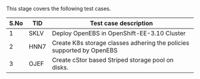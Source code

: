 This stage covers the following test cases.

| S.No | TID  | Test case description                                        |
| ---- | ---- | ------------------------------------------------------------ |
| 1    | SKLV | Deploy OpenEBS in OpenShift-EE-3.10 Cluster                  |
| 2    | HNN7 | Create K8s storage classes adhering the policies supported by OpenEBS |
| 3    | OJEF | Create cStor based Striped storage pool on disks.            |

